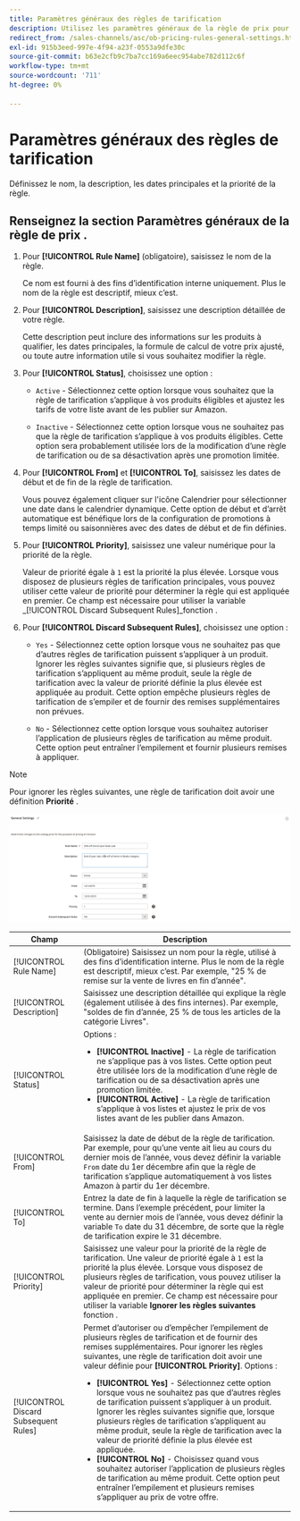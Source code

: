```yaml
---
title: Paramètres généraux des règles de tarification
description: Utilisez les paramètres généraux de la règle de prix pour définir les Principales caractéristiques d’une règle de prix de vente.
redirect_from: /sales-channels/asc/ob-pricing-rules-general-settings.html
exl-id: 915b3eed-997e-4f94-a23f-0553a9dfe30c
source-git-commit: b63e2cfb9c7ba7cc169a6eec954abe782d112c6f
workflow-type: tm+mt
source-wordcount: '711'
ht-degree: 0%

---
```


# Paramètres généraux des règles de tarification

Définissez le nom, la description, les dates principales et la priorité de la règle.

## Renseignez la section Paramètres généraux de la règle de prix .

1. Pour **[!UICONTROL Rule Name]** (obligatoire), saisissez le nom de la règle.

   Ce nom est fourni à des fins d’identification interne uniquement. Plus le nom de la règle est descriptif, mieux c’est.

1. Pour **[!UICONTROL Description]**, saisissez une description détaillée de votre règle.

   Cette description peut inclure des informations sur les produits à qualifier, les dates principales, la formule de calcul de votre prix ajusté, ou toute autre information utile si vous souhaitez modifier la règle.

1. Pour **[!UICONTROL Status]**, choisissez une option :

   - `Active` - Sélectionnez cette option lorsque vous souhaitez que la règle de tarification s’applique à vos produits éligibles et ajustez les tarifs de votre liste avant de les publier sur Amazon.

   - `Inactive` - Sélectionnez cette option lorsque vous ne souhaitez pas que la règle de tarification s’applique à vos produits éligibles. Cette option sera probablement utilisée lors de la modification d’une règle de tarification ou de sa désactivation après une promotion limitée.

1. Pour **[!UICONTROL From]** et **[!UICONTROL To]**, saisissez les dates de début et de fin de la règle de tarification.

   Vous pouvez également cliquer sur l&#39;icône Calendrier pour sélectionner une date dans le calendrier dynamique. Cette option de début et d’arrêt automatique est bénéfique lors de la configuration de promotions à temps limité ou saisonnières avec des dates de début et de fin définies.

1. Pour **[!UICONTROL Priority]**, saisissez une valeur numérique pour la priorité de la règle.

   Valeur de priorité égale à `1` est la priorité la plus élevée. Lorsque vous disposez de plusieurs règles de tarification principales, vous pouvez utiliser cette valeur de priorité pour déterminer la règle qui est appliquée en premier. Ce champ est nécessaire pour utiliser la variable _[!UICONTROL Discard Subsequent Rules]_fonction .

1. Pour **[!UICONTROL Discard Subsequent Rules]**, choisissez une option :

   - `Yes` - Sélectionnez cette option lorsque vous ne souhaitez pas que d’autres règles de tarification puissent s’appliquer à un produit. Ignorer les règles suivantes signifie que, si plusieurs règles de tarification s’appliquent au même produit, seule la règle de tarification avec la valeur de priorité définie la plus élevée est appliquée au produit. Cette option empêche plusieurs règles de tarification de s’empiler et de fournir des remises supplémentaires non prévues.

   - `No` - Sélectionnez cette option lorsque vous souhaitez autoriser l’application de plusieurs règles de tarification au même produit. Cette option peut entraîner l’empilement et fournir plusieurs remises à appliquer.

>[!NOTE]
>
>Pour ignorer les règles suivantes, une règle de tarification doit avoir une définition **Priorité** .

![Paramètres généraux des règles de tarifs](assets/amazon-pricing-rule-general.png)

| Champ | Description |
|---|---|
| [!UICONTROL Rule Name] | (Obligatoire) Saisissez un nom pour la règle, utilisé à des fins d’identification interne. Plus le nom de la règle est descriptif, mieux c’est. Par exemple, &quot;25 % de remise sur la vente de livres en fin d’année&quot;. |
| [!UICONTROL Description] | Saisissez une description détaillée qui explique la règle (également utilisée à des fins internes). Par exemple, &quot;soldes de fin d’année, 25 % de tous les articles de la catégorie Livres&quot;. |
| [!UICONTROL Status] | Options :<ul><li>**[!UICONTROL Inactive]** - La règle de tarification ne s’applique pas à vos listes. Cette option peut être utilisée lors de la modification d’une règle de tarification ou de sa désactivation après une promotion limitée.</li><li>**[!UICONTROL Active]** - La règle de tarification s’applique à vos listes et ajustez le prix de vos listes avant de les publier dans Amazon.</li></ul> |
| [!UICONTROL From] | Saisissez la date de début de la règle de tarification. Par exemple, pour qu’une vente ait lieu au cours du dernier mois de l’année, vous devez définir la variable `From` date du 1er décembre afin que la règle de tarification s’applique automatiquement à vos listes Amazon à partir du 1er décembre. |
| [!UICONTROL To] | Entrez la date de fin à laquelle la règle de tarification se termine. Dans l’exemple précédent, pour limiter la vente au dernier mois de l’année, vous devez définir la variable `To` date du 31 décembre, de sorte que la règle de tarification expire le 31 décembre. |
| [!UICONTROL Priority] | Saisissez une valeur pour la priorité de la règle de tarification. Une valeur de priorité égale à `1` est la priorité la plus élevée. Lorsque vous disposez de plusieurs règles de tarification, vous pouvez utiliser la valeur de priorité pour déterminer la règle qui est appliquée en premier. Ce champ est nécessaire pour utiliser la variable **Ignorer les règles suivantes** fonction . |
| [!UICONTROL Discard Subsequent Rules] | Permet d’autoriser ou d’empêcher l’empilement de plusieurs règles de tarification et de fournir des remises supplémentaires. Pour ignorer les règles suivantes, une règle de tarification doit avoir une valeur définie pour **[!UICONTROL Priority]**. Options :<ul><li>**[!UICONTROL Yes]** - Sélectionnez cette option lorsque vous ne souhaitez pas que d’autres règles de tarification puissent s’appliquer à un produit. Ignorer les règles suivantes signifie que, lorsque plusieurs règles de tarification s’appliquent au même produit, seule la règle de tarification avec la valeur de priorité définie la plus élevée est appliquée.</li><li>**[!UICONTROL No]** - Choisissez quand vous souhaitez autoriser l’application de plusieurs règles de tarification au même produit. Cette option peut entraîner l’empilement et plusieurs remises s’appliquer au prix de votre offre.</li></ul> |

